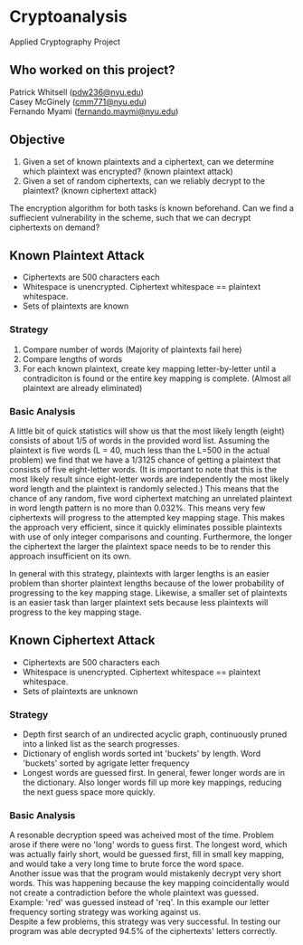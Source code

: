 # Cryptoanalysis
Applied Cryptography Project

## Who worked on this project?

Patrick Whitsell (pdw236@nyu.edu) <br>
Casey McGinely (cmm771@nyu.edu) <br>
Fernando Myami (fernando.maymi@nyu.edu) <br>

## Objective
1. Given a set of known plaintexts and a ciphertext, can we determine which plaintext was encrypted? (known plaintext attack) <br>
2. Given a set of random ciphertexts, can we reliably decrypt to the plaintext? (known ciphertext attack) <br>

The encryption algorithm for both tasks is known beforehand. Can we find a suffiecient vulnerability in the scheme, such that we can decrypt ciphertexts on demand? <br>

## Known Plaintext Attack
+ Ciphertexts are 500 characters each
+ Whitespace is unencrypted. Ciphertext whitespace == plaintext whitespace.
+ Sets of plaintexts are known

### Strategy
1. Compare number of words (Majority of plaintexts fail here)
2. Compare lengths of words 
3. For each known plaintext, create key mapping letter-by-letter until a contradiciton is found or the entire key mapping is complete. (Almost all plaintext are already eliminated)

### Basic Analysis
A little bit of quick statistics will show us that the most likely length (eight) consists of about 1/5 of words in the provided word list.  Assuming the plaintext is five words (L = 40, much less than the L=500 in the actual problem) we find that we have a 1/3125 chance of getting a plaintext that consists of five eight-letter words.  (It is important to note that this is the most likely result since eight-letter words are independently the most likely word length and the plaintext is randomly selected.)  This means that the chance of any random, five word ciphertext matching an unrelated plaintext in word length pattern is no more than 0.032%. This means very few ciphertexts will progress to the attempted key mapping stage. This makes the approach very efficient, since it quickly eliminates possible plaintexts with use of only integer comparisons and counting. Furthermore, the longer the ciphertext the larger the plaintext space needs to be to render this approach insufficient on its own. <br>

In general with this strategy, plaintexts with larger lengths is an easier problem than shorter plaintext lengths because of the lower probability of progressing to the key mapping stage. Likewise, a smaller set of plaintexts is an easier task than larger plaintext sets because less plaintexts will progress to the key mapping stage.<br>      

## Known Ciphertext Attack
+ Ciphertexts are 500 characters each
+ Whitespace is unencrypted. Ciphertext whitespace == plaintext whitespace.
+ Sets of plaintexts are unknown

### Strategy
+ Depth first search of an undirected acyclic graph, continuously pruned into a linked list as the search progresses.
+ Dictionary of english words sorted int 'buckets' by length. Word 'buckets' sorted by agrigate letter frequency
+ Longest words are guessed first. In general, fewer longer words are in the dictionary. Also longer words fill up more key mappings, reducing the next guess space more quickly. 

### Basic Analysis
A resonable decryption speed was acheived most of the time. Problem arose if there were no 'long' words to guess first. The longest word, which was actually fairly short, would be guessed first, fill in small key mapping, and would take a very long time to brute force the word space. <br>
Another issue was that the program would mistakenly decrypt very short words. This was happening because the key mapping coincidentally would not create a contradiction before the whole plaintext was guessed. Example: 'red' was guessed instead of 'req'. In this example our letter frequency sorting strategy was working against us. <br>
Despite a few problems, this strategy was very successful. In testing our program was able decrypted 94.5% of the ciphertexts' letters correctly.


